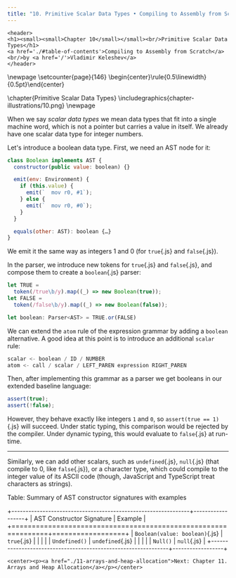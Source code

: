 ```yaml
---
title: "10. Primitive Scalar Data Types • Compiling to Assembly from Scratch"
---
```


```{=html}
<header>
<h1><small><small>Chapter 10</small></small><br/>Primitive Scalar Data Types</h1>
<a href='./#table-of-contents'>Compiling to Assembly from Scratch</a>
<br/>by <a href='/'>Vladimir Keleshev</a>
</header>
```

\newpage
\setcounter{page}{146}
\begin{center}\rule{0.5\linewidth}{0.5pt}\end{center}  


\chapter{Primitive Scalar Data Types}
\includegraphics{chapter-illustrations/10.png}
\newpage


When we say *scalar data types* we mean data types that fit into a single machine word, which is not a pointer but carries a value in itself.
We already have one scalar data type for integer numbers.

Let's introduce a boolean data type.
First, we need an AST node for it:

```js
class Boolean implements AST {
  constructor(public value: boolean) {}

  emit(env: Environment) {
    if (this.value) {
      emit(`  mov r0, #1`);
    } else {
      emit(`  mov r0, #0`);
    }
  }

  equals(other: AST): boolean {…}
}
```

We emit it the same way as integers 1 and 0 (for `true`{.js} and `false`{.js}).

In the parser, we introduce new tokens for `true`{.js} and `false`{.js}, and compose them to create a `boolean`{.js} parser:

```js
let TRUE =
  token(/true\b/y).map((_) => new Boolean(true));
let FALSE =
  token(/false\b/y).map((_) => new Boolean(false));

let boolean: Parser<AST> = TRUE.or(FALSE)
```

We can extend the `atom` rule of the expression grammar by adding a `boolean` alternative.
A good idea at this point is to introduce an additional `scalar` rule:

```js
scalar <- boolean / ID / NUMBER
atom <- call / scalar / LEFT_PAREN expression RIGHT_PAREN
```

Then, after implementing this grammar as a parser we get booleans in our extended baseline language:

```js
assert(true);
assert(!false);
```

However, they behave exactly like integers `1` and `0`, so `assert(true == 1)`{.js} will succeed.
Under static typing, this comparison would be rejected by the compiler.
Under dynamic typing, this would evaluate to `false`{.js} at run-time.

 * * *

Similarly, we can add other scalars, such as `undefined`{.js}, `null`{.js} (that compile to 0, like `false`{.js}), or a character type, which could compile to the integer value of its ASCII code (though, JavaScript and TypeScript treat characters as strings).

Table: Summary of AST constructor signatures with examples

+---------------------------------------------------------------+------------------+
| AST Constructor Signature                                     | Example          |
+===============================================================+==================+
| `Boolean(value: boolean)`{.js}                                | `true`{.js}      |
|                                                               |                  |
| `Undefined()`                                                 | `undefined`{.js} |
|                                                               |                  |
| `Null()`                                                      | `null`{.js}      |
+---------------------------------------------------------------+------------------+
                                                                                   
```{=html}
<center><p><a href="./11-arrays-and-heap-allocation">Next: Chapter 11. Arrays and Heap Allocation</a></p></center>
```
